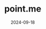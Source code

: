 ---  
layout: startup_page  
title: "point.me"  
id: "point.me"  
permalink: "/pointmepoint.me09182024/"  
website: "https://www.point.me"  
funding_round: "Series B"  
funding_amount: "$15M"  
investors: "Nyca Partners, Citi Ventures, Brian Kelly (founder of The Points Guy), Samsung Next, RiverPark Ventures, Four Cities Capital, MoreThan Capital, Kay2Ventures, Morgan Rose, co-founder of ITA Software (Google Flights), Thayer Ventures, PAR Capital Ventures"  
about: "point.me is a travel rewards discovery tool and concierge service that helps loyalty program members find better flight deals using fewer points. Its proprietary algorithm searches across numerous airlines for optimal deals, including first and business class, and provides booking guidance. The platform works with various loyalty programs, including major credit card rewards."  
markets: "Consulting, Information Services, Loyalty Programs, Subscription Service, Travel"  
hq: "New York, New York, United States"  
founded_year: "2019"  
linkedin: "https://www.linkedin.com/company/point-me"  
twitter: "https://twitter.com/pointmetravel"  
instagram: ""  
facebook: "https://www.facebook.com/pointme"  
crunchbase: "https://www.crunchbase.com/organization/point-me"  
pitchbook: "https://pitchbook.com/profiles/company/312665-59"  

date_display: "18-Sep-2024"  
date: "2024-09-18"

# SEO Optimization  
meta_title: "point.me - Series B Funding ($15M)"  
meta_description: "point.me, point.me is a travel rewards discovery tool and concierge service that helps loyalty program members find better flight deals using fewer points. Its ..."  
meta_keywords: "point.me, Consulting, Information Services, Loyalty Programs, Subscription Service, Travel, Series B funding"  
canonical_url: "https://startup.projectstartups.com/pointmepoint.me09182024/"  
---